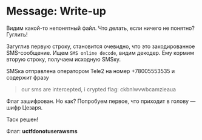 # Message: Write-up

Видим какой-то непонятный файл. Что делать, если ничего не понятно? Гуглить!

Загуглив первую строку, становится очевидно, что это закодированное SMS-сообщение.
Ищем `SMS online decode`, видим декодер. Ему кормим вторую строку, получаем исходную SMSку.

SMSка отправлена оператором Tele2 на номер +78005553535 и содержит фразу

> our sms are intercepted, i crypted flag: ckbnlwvwbcamzieaua

Флаг зашифрован. Но как? Попробуем первое, что приходит в голову — шифр Цезаря.

Таск решен!

Флаг: **uctfdonotuserawsms**
